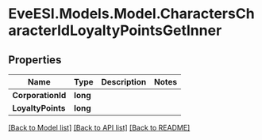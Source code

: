 # EveESI.Models.Model.CharactersCharacterIdLoyaltyPointsGetInner

## Properties

Name | Type | Description | Notes
------------ | ------------- | ------------- | -------------
**CorporationId** | **long** |  | 
**LoyaltyPoints** | **long** |  | 

[[Back to Model list]](../README.md#documentation-for-models) [[Back to API list]](../README.md#documentation-for-api-endpoints) [[Back to README]](../README.md)

